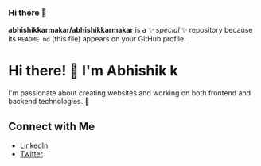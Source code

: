 ### Hi there 👋


**abhishikkarmakar/abhishikkarmakar** is a ✨ _special_ ✨ repository because its `README.md` (this file) appears on your GitHub profile.

# Hi there! 👋 I'm Abhishik k


I'm passionate about creating websites and working on both frontend and backend technologies. 🚀


## Connect with Me
- [LinkedIn](linkedin.com/in/abhishik-karmakar)
- [Twitter](https://twitter.com/abhishikkarma3)


